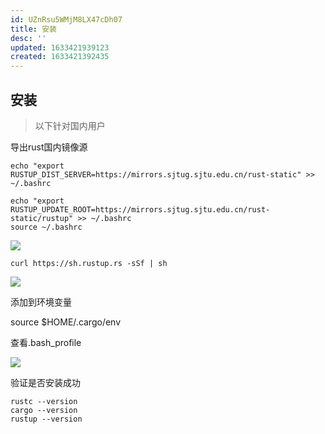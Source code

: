 ```yaml
---
id: UZnRsu5WMjM8LX47cDh07
title: 安装
desc: ''
updated: 1633421939123
created: 1633421392435
---
```


## 安装

> 以下针对国内用户

导出rust国内镜像源

```shell
echo "export RUSTUP_DIST_SERVER=https://mirrors.sjtug.sjtu.edu.cn/rust-static" >> ~/.bashrc

echo "export RUSTUP_UPDATE_ROOT=https://mirrors.sjtug.sjtu.edu.cn/rust-static/rustup" >> ~/.bashrc
source ~/.bashrc
```

![](/assets/images/2021-10-05-16-13-55.png)

```shell
curl https://sh.rustup.rs -sSf | sh
```

![](/assets/images/2021-10-05-16-15-18.png)

添加到环境变量

source $HOME/.cargo/env

查看.bash_profile

![](/assets/images/2021-10-05-16-17-18.png)

验证是否安装成功

```shell
rustc --version
cargo --version
rustup --version
```
